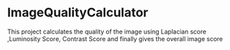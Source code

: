 # ImageQualityCalculator
This project calculates the quality of the image using Laplacian score ,Luminosity Score, Contrast Score and finally gives the overall image score

